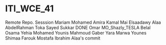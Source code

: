 # ITI_WCE_41
Remote Repo. Sesssion
Mariam Mohamed
Amira Kamal
Mai Elsaadawy
Alaa AbdelRahman
Toka 
Sayed Sukkar  DONE
Omar
MO_Shazly_TESLA
Belal
Osama
Yehia
Mohamed Younis
Mahmoud Gaber
Yara
Marwa Younes
Shimaa
Farouk
Mostafa Ibrahim
Alaa's commit
